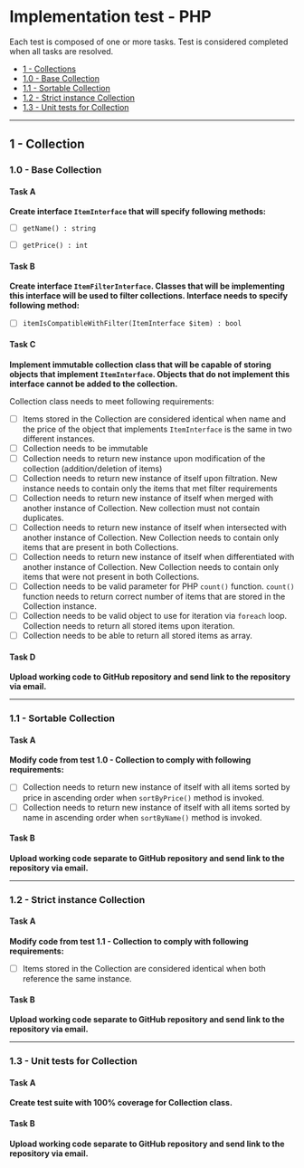 # Implementation test - PHP

Each test is composed of one or more tasks. Test is considered completed when all tasks are resolved.

- [1 - Collections](#1---collection)
 - [1.0 - Base Collection](#10---base-collection)
 - [1.1 - Sortable Collection](#11---sortable-collection)
 - [1.2 - Strict instance Collection](#12---strict-instance-collection)
 - [1.3 - Unit tests for Collection](#13---unit-tests-for-collection)

***
## 1 - Collection
### 1.0 - Base Collection
#### Task A
**Create interface `ItemInterface` that will specify following methods:**

- [ ] `getName() : string`
- [ ] `getPrice() : int`


#### Task B
**Create interface `ItemFilterInterface`. Classes that will be implementing this interface will be used to filter collections. Interface needs to specify following method:**

- [ ] `itemIsCompatibleWithFilter(ItemInterface $item) : bool`

#### Task C
**Implement immutable collection class that will be capable of storing objects that implement `ItemInterface`. Objects that do not implement this interface cannot be added to the collection.**



Collection class needs to meet following requirements: 

- [ ] Items stored in the Collection are considered identical when name and the price of the object that implements `ItemInterface` is the same in two different instances.
- [ ] Collection needs to be immutable
- [ ] Collection needs to return new instance upon modification of the collection (addition/deletion of items)
- [ ] Collection needs to return new instance of itself upon filtration. New instance needs to contain only the items that met filter requirements
- [ ] Collection needs to return new instance of itself when merged with another instance of Collection. New collection must not contain duplicates.
- [ ] Collection needs to return new instance of itself when intersected with another instance of Collection. New Collection needs to contain only items that are present in both Collections.
- [ ] Collection needs to return new instance of itself when differentiated with another instance of Collection. New Collection needs to contain only items that were not present in both Collections.
- [ ] Collection needs to be valid parameter for PHP `count()` function. `count()` function needs to return correct number of items that are stored in the Collection instance.
- [ ] Collection needs to be valid object to use for iteration via `foreach` loop. Collection needs to return all stored items upon iteration.
- [ ] Collection needs to be able to return all stored items as array.

#### Task D
**Upload working code to GitHub repository and send link to the repository via email.**
***
### 1.1 - Sortable Collection

#### Task A
**Modify code from test 1.0 - Collection to comply with following requirements:**

- [ ] Collection needs to return new instance of itself with all items sorted by price in ascending order when `sortByPrice()` method is invoked.
- [ ] Collection needs to return new instance of itself with all items sorted by name in ascending order when `sortByName()` method is invoked.

#### Task B
**Upload working code separate to GitHub repository and send link to the repository via email.**
***
### 1.2 - Strict instance Collection

#### Task A
**Modify code from test 1.1 - Collection to comply with following requirements:**

- [ ] Items stored in the Collection are considered identical when both reference the same instance.

#### Task B
**Upload working code separate to GitHub repository and send link to the repository via email.**

***

### 1.3 - Unit tests for Collection

#### Task A
**Create test suite with 100% coverage for Collection class.**

#### Task B
**Upload working code separate to GitHub repository and send link to the repository via email.**


 


